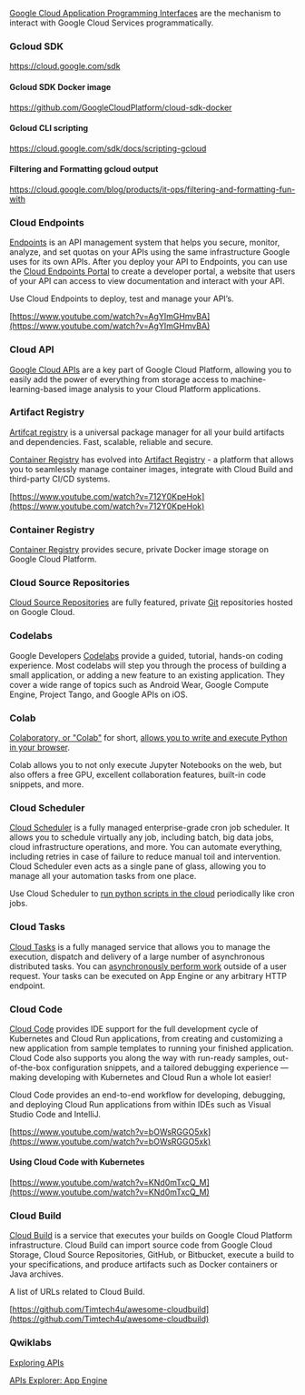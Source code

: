 
[Google Cloud Application Programming Interfaces](https://cloud.google.com/apis/docs/overview) are the mechanism to interact with Google Cloud Services programmatically. 



### Gcloud SDK

https://cloud.google.com/sdk

#### Gcloud SDK Docker image

https://github.com/GoogleCloudPlatform/cloud-sdk-docker


#### Gcloud CLI scripting


https://cloud.google.com/sdk/docs/scripting-gcloud

#### Filtering and Formatting gcloud output

https://cloud.google.com/blog/products/it-ops/filtering-and-formatting-fun-with

### Cloud Endpoints

[Endpoints](Endpoints) is an API management system that helps you secure, monitor, analyze, and set quotas on your APIs using the same infrastructure Google uses for its own APIs. After you deploy your API to Endpoints, you can use the [Cloud Endpoints Portal](https://cloud.google.com/endpoints/docs/dev-portal-overview) to create a developer portal, a website that users of your API can access to view documentation and interact with your API.


Use Cloud Endpoints to deploy, test and  manage your API’s.

[https://www.youtube.com/watch?v=AgYImGHmvBA](https://www.youtube.com/watch?v=AgYImGHmvBA)


### Cloud API

[Google Cloud APIs](https://cloud.google.com/apis) are a key part of Google Cloud Platform, allowing you to easily add the power of everything from storage access to machine-learning-based image analysis to your Cloud Platform applications.



### Artifact Registry

[Artifcat registry](https://cloud.google.com/artifacts/docs) is a universal package manager for all your build artifacts and dependencies. Fast, scalable, reliable and secure.


[Container Registry](https://cloud.google.com/container-registry/docs) has evolved into [Artifact Registry](https://cloud.google.com/artifacts/docs)  - a platform that allows you to seamlessly manage container images, integrate with Cloud Build and third-party CI/CD systems. 

[https://www.youtube.com/watch?v=712Y0KpeHok](https://www.youtube.com/watch?v=712Y0KpeHok)


### Container Registry

[Container Registry](https://cloud.google.com/container-registry/docs) provides secure, private Docker image storage on Google Cloud Platform.



### Cloud Source Repositories

[Cloud Source Repositories](https://cloud.google.com/source-repositories/docs) are fully featured, private [Git](https://git-scm.com/) repositories hosted on Google Cloud.



### Codelabs

Google Developers [Codelabs](https://codelabs.developers.google.com/) provide a guided, tutorial, hands-on coding experience. Most codelabs will step you through the process of building a small application, or adding a new feature to an existing application. They cover a wide range of topics such as Android Wear, Google Compute Engine, Project Tango, and Google APIs on iOS.



### Colab

[Colaboratory, or "Colab"](https://colab.research.google.com/) for short, [allows you to write and execute Python in your browser](https://www.youtube.com/watch?v=yEIc9z-Ad3k).

Colab allows you to not only execute Jupyter Notebooks on the web, but also offers a free GPU, excellent collaboration features, built-in code snippets, and more.

### Cloud Scheduler

[Cloud Scheduler](https://cloud.google.com/scheduler/docs/quickstart) is a fully managed enterprise-grade cron job scheduler. It allows you to schedule virtually any job, including batch, big data jobs, cloud infrastructure operations, and more. You can automate everything, including retries in case of failure to reduce manual toil and intervention. Cloud Scheduler even acts as a single pane of glass, allowing you to manage all your automation tasks from one place.

Use Cloud Scheduler to [run python scripts in the cloud](https://www.youtube.com/watch?v=7Z1mgOxWTs8) periodically like cron jobs.



### Cloud Tasks

[Cloud Tasks](https://cloud.google.com/tasks/docs) is a fully managed service that allows you to manage the execution, dispatch and delivery of a large number of asynchronous distributed tasks. You can [asynchronously perform work](https://www.youtube.com/watch?v=Q_airdHCuV8) outside of a user request. Your tasks can be executed on App Engine or any arbitrary HTTP endpoint.


### Cloud Code

[Cloud Code](https://cloud.google.com/code/docs) provides IDE support for the full development cycle of Kubernetes and Cloud Run applications, from creating and customizing a new application from sample templates to running your finished application. Cloud Code also supports you along the way with run-ready samples, out-of-the-box configuration snippets, and a tailored debugging experience — making developing with Kubernetes and Cloud Run a whole lot easier!

Cloud Code provides an end-to-end workflow for developing, debugging, and deploying Cloud Run applications from within IDEs such as Visual Studio Code and IntelliJ. 

[https://www.youtube.com/watch?v=bOWsRGGO5xk](https://www.youtube.com/watch?v=bOWsRGGO5xk)

#### Using Cloud Code with Kubernetes

[https://www.youtube.com/watch?v=KNd0mTxcQ_M](https://www.youtube.com/watch?v=KNd0mTxcQ_M)


### Cloud Build

[Cloud Build](Cloud-Build) is a service that executes your builds on Google Cloud Platform infrastructure. Cloud Build can import source code from Google Cloud Storage, Cloud Source Repositories, GitHub, or Bitbucket, execute a build to your specifications, and produce artifacts such as Docker containers or Java archives.


A list of URLs related to Cloud Build.

[https://github.com/Timtech4u/awesome-cloudbuild](https://github.com/Timtech4u/awesome-cloudbuild)


### Qwiklabs


[Exploring APIs](https://www.qwiklabs.com/quests/54?catalog_rank=%7B%22rank%22%3A10%2C%22num_filters%22%3A0%2C%22has_search%22%3Atrue%7D&search_id=7467936)


[APIs Explorer: App Engine](https://www.qwiklabs.com/focuses/3662?catalog_rank=%7B%22rank%22%3A16%2C%22num_filters%22%3A0%2C%22has_search%22%3Atrue%7D&parent=catalog&search_id=7467964)
